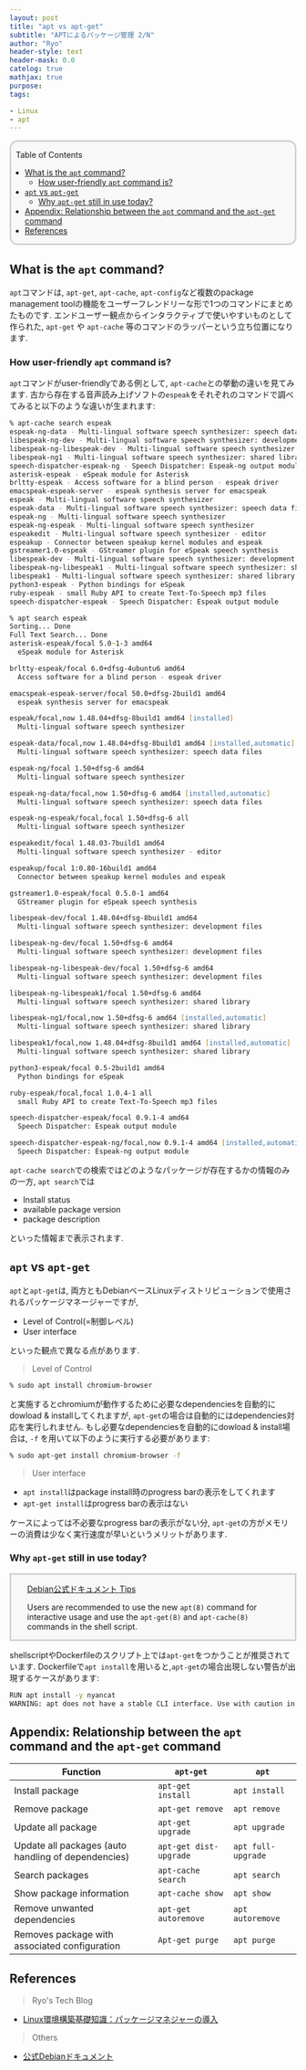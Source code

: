 ```yaml
---
layout: post
title: "apt vs apt-get"
subtitle: "APTによるパッケージ管理 2/N"
author: "Ryo"
header-style: text
header-mask: 0.0
catelog: true
mathjax: true
purpose: 
tags:

- Linux
- apt
---
```


<div style='border-radius: 1em; border-style:solid; border-color:#D3D3D3; background-color:#F8F8F8'>

<p class="h4">&nbsp;&nbsp;Table of Contents</p>

<!-- START doctoc generated TOC please keep comment here to allow auto update -->
<!-- DON'T EDIT THIS SECTION, INSTEAD RE-RUN doctoc TO UPDATE -->

- [What is the `apt` command?](#what-is-the-apt-command)
  - [How user-friendly `apt` command is?](#how-user-friendly-apt-command-is)
- [`apt` vs `apt-get`](#apt-vs-apt-get)
  - [Why `apt-get` still in use today?](#why-apt-get-still-in-use-today)
- [Appendix: Relationship between the `apt` command and the `apt-get` command](#appendix-relationship-between-the-apt-command-and-the-apt-get-command)
- [References](#references)

<!-- END doctoc generated TOC please keep comment here to allow auto update -->


</div>

## What is the `apt` command?

`apt`コマンドは, `apt-get`, `apt-cache`, `apt-config`など複数のpackage management toolの機能をユーザーフレンドリーな形で1つのコマンドにまとめたものです. エンドユーザー観点からインタラクティブで使いやすいものとして作られた, `apt-get` や `apt-cache` 等のコマンドのラッパーという立ち位置になります.


### How user-friendly `apt` command is?

`apt`コマンドがuser-friendlyである例として, `apt-cache`との挙動の違いを見てみます.
古から存在する音声読み上げソフトの`espeak`をそれぞれのコマンドで調べてみると以下のような違いが生まれます:

```zsh
% apt-cache search espeak
espeak-ng-data - Multi-lingual software speech synthesizer: speech data files
libespeak-ng-dev - Multi-lingual software speech synthesizer: development files
libespeak-ng-libespeak-dev - Multi-lingual software speech synthesizer: development files
libespeak-ng1 - Multi-lingual software speech synthesizer: shared library
speech-dispatcher-espeak-ng - Speech Dispatcher: Espeak-ng output module
asterisk-espeak - eSpeak module for Asterisk
brltty-espeak - Access software for a blind person - espeak driver
emacspeak-espeak-server - espeak synthesis server for emacspeak
espeak - Multi-lingual software speech synthesizer
espeak-data - Multi-lingual software speech synthesizer: speech data files
espeak-ng - Multi-lingual software speech synthesizer
espeak-ng-espeak - Multi-lingual software speech synthesizer
espeakedit - Multi-lingual software speech synthesizer - editor
espeakup - Connector between speakup kernel modules and espeak
gstreamer1.0-espeak - GStreamer plugin for eSpeak speech synthesis
libespeak-dev - Multi-lingual software speech synthesizer: development files
libespeak-ng-libespeak1 - Multi-lingual software speech synthesizer: shared library
libespeak1 - Multi-lingual software speech synthesizer: shared library
python3-espeak - Python bindings for eSpeak
ruby-espeak - small Ruby API to create Text-To-Speech mp3 files
speech-dispatcher-espeak - Speech Dispatcher: Espeak output module

% apt search espeak
Sorting... Done
Full Text Search... Done
asterisk-espeak/focal 5.0~1-3 amd64
  eSpeak module for Asterisk

brltty-espeak/focal 6.0+dfsg-4ubuntu6 amd64
  Access software for a blind person - espeak driver

emacspeak-espeak-server/focal 50.0+dfsg-2build1 amd64
  espeak synthesis server for emacspeak

espeak/focal,now 1.48.04+dfsg-8build1 amd64 [installed]
  Multi-lingual software speech synthesizer

espeak-data/focal,now 1.48.04+dfsg-8build1 amd64 [installed,automatic]
  Multi-lingual software speech synthesizer: speech data files

espeak-ng/focal 1.50+dfsg-6 amd64
  Multi-lingual software speech synthesizer

espeak-ng-data/focal,now 1.50+dfsg-6 amd64 [installed,automatic]
  Multi-lingual software speech synthesizer: speech data files

espeak-ng-espeak/focal,focal 1.50+dfsg-6 all
  Multi-lingual software speech synthesizer

espeakedit/focal 1.48.03-7build1 amd64
  Multi-lingual software speech synthesizer - editor

espeakup/focal 1:0.80-16build1 amd64
  Connector between speakup kernel modules and espeak

gstreamer1.0-espeak/focal 0.5.0-1 amd64
  GStreamer plugin for eSpeak speech synthesis

libespeak-dev/focal 1.48.04+dfsg-8build1 amd64
  Multi-lingual software speech synthesizer: development files

libespeak-ng-dev/focal 1.50+dfsg-6 amd64
  Multi-lingual software speech synthesizer: development files

libespeak-ng-libespeak-dev/focal 1.50+dfsg-6 amd64
  Multi-lingual software speech synthesizer: development files

libespeak-ng-libespeak1/focal 1.50+dfsg-6 amd64
  Multi-lingual software speech synthesizer: shared library

libespeak-ng1/focal,now 1.50+dfsg-6 amd64 [installed,automatic]
  Multi-lingual software speech synthesizer: shared library

libespeak1/focal,now 1.48.04+dfsg-8build1 amd64 [installed,automatic]
  Multi-lingual software speech synthesizer: shared library

python3-espeak/focal 0.5-2build1 amd64
  Python bindings for eSpeak

ruby-espeak/focal,focal 1.0.4-1 all
  small Ruby API to create Text-To-Speech mp3 files

speech-dispatcher-espeak/focal 0.9.1-4 amd64
  Speech Dispatcher: Espeak output module

speech-dispatcher-espeak-ng/focal,now 0.9.1-4 amd64 [installed,automatic]
  Speech Dispatcher: Espeak-ng output module
```

`apt-cache search`での検索ではどのようなパッケージが存在するかの情報のみの一方, `apt search`では

- Install status
- available package version
- package description

といった情報まで表示されます.

## `apt` vs `apt-get`

`apt`と`apt-get`は, 両方ともDebianベースLinuxディストリビューションで使用されるパッケージマネージャーですが, 

- Level of Control(=制御レベル)
- User interface

といった観点で異なる点があります.

> Level of Control

```zsh
% sudo apt install chromium-browser
```

と実施するとchromiumが動作するために必要なdependenciesを自動的にdowload & installしてくれますが, `apt-get`の場合は自動的にはdependencies対応を実行しれません. もし必要なdependenciesを自動的にdowload & install場合は, `-f` を用いて以下のように実行する必要があります:

```zsh
% sudo apt-get install chromium-browser -f
```

> User interface

- `apt install`はpackage install時のprogress barの表示をしてくれます
- `apt-get install`はprogress barの表示はない

ケースによっては不必要なprogress barの表示がない分, `apt-get`の方がメモリーの消費は少なく実行速度が早いというメリットがあります.

### Why `apt-get` still in use today?

<div style='padding-left: 2em; padding-right: 2em; border-radius: 0em; border-style:solid; border-color:#D3D3D3; background-color:#F8F8F8'>
<p class="h4"><ins>Debian公式ドキュメント Tips</ins></p>

Users are recommended to use the new `apt(8)` command for interactive usage and use the `apt-get(8)` and `apt-cache(8)` commands in the shell script.

</div>

shellscriptやDockerfileのスクリプト上では`apt-get`をつかうことが推奨されています.
Dockerfileで`apt install`を用いると,`apt-get`の場合出現しない警告が出現するケースがあります:

```zsh
RUN apt install -y nyancat
WARNING: apt does not have a stable CLI interface. Use with caution in scripts.
```

## Appendix: Relationship between the `apt` command and the `apt-get` command

|Function|`apt-get`|`apt`|
|---|---|---|
|Install package|`apt-get install`|`apt install`|
|Remove package|`apt-get remove`|`apt remove`|
|Update all package| `apt-get upgrade`|`apt upgrade`|
|Update all packages (auto handling of dependencies)|`apt-get dist-upgrade`|`apt full-upgrade`|
|Search packages| `apt-cache search`| `apt search`|
|Show package information| `apt-cache show`| `apt show`|
|Remove unwanted dependencies|`apt-get autoremove`|`apt autoremove`|
|Removes package with associated configuration|`Apt-get purge`|`apt purge`|


## References

> Ryo's Tech Blog

- [Linux環境構築基礎知識：パッケージマネジャーの導入](https://ryonakagami.github.io/2020/12/20/packages-manager-apt-command/)


> Others

- [公式Debianドキュメント](https://www.debian.org/doc/manuals/debian-reference/ch02.en.html)